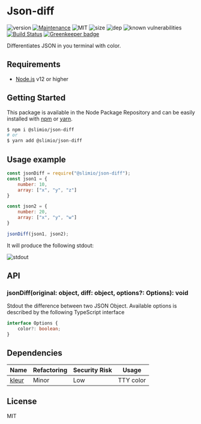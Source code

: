 # Json-diff
![version](https://img.shields.io/badge/dynamic/json.svg?url=https://raw.githubusercontent.com/SlimIO/json-diff/master/package.json&query=$.version&label=Version)
[![Maintenance](https://img.shields.io/badge/Maintained%3F-yes-green.svg)](https://github.com/SlimIO/json-diff/commit-activity)
![MIT](https://img.shields.io/github/license/mashape/apistatus.svg)
![size](https://img.shields.io/bundlephobia/min/@slimio/json-diff)
![dep](https://img.shields.io/david/SlimIO/json-diff)
![known vulnerabilities](https://img.shields.io/snyk/vulnerabilities/github/SlimIO/json-diff)
[![Build Status](https://travis-ci.com/SlimIO/json-diff.svg?branch=master)](https://travis-ci.com/SlimIO/json-diff)
[![Greenkeeper badge](https://badges.greenkeeper.io/SlimIO/json-diff.svg)](https://greenkeeper.io/)

Differentiates JSON in you terminal with color.

## Requirements
- [Node.js](https://nodejs.org/en/) v12 or higher

## Getting Started

This package is available in the Node Package Repository and can be easily installed with [npm](https://docs.npmjs.com/getting-started/what-is-npm) or [yarn](https://yarnpkg.com).

```bash
$ npm i @slimio/json-diff
# or
$ yarn add @slimio/json-diff
```


## Usage example
```js
const jsonDiff = require("@slimio/json-diff");
const json1 = {
    number: 10,
    array: ["x", "y", "z"]
}

const json2 = {
    number: 20,
    array: ["x", "y", "w"]
}

jsonDiff(json1, json2);
```
It will produce the following stdout:

![stdout](https://i.imgur.com/uVqCnqE.png)

## API

### jsonDiff(original: object, diff: object, options?: Options): void
Stdout the difference between two JSON Object. Available options is described by the following TypeScript interface
```ts
interface Options {
    color?: boolean;
}
```

## Dependencies

|Name|Refactoring|Security Risk|Usage|
|---|---|---|---|
|[kleur](https://github.com/lukeed/kleur)|Minor|Low|TTY color|

## License
MIT
